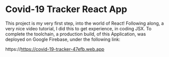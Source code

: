 # Covid-19 Tracker React App

This project is my very first step, into the world of React! Following along, a very nice video tutorial, I did this to get experience, in coding JSX.
To complete the toolchain, a production build, of this Application, was deployed on Google Firebase, under the following link:

https://https://covid-19-tracker-47efb.web.app

